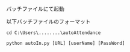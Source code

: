 バッチファイルにて起動

以下バッチファイルのフォーマット


```
cd C:\Users\........\autoAttendance

python autoIn.py [URL] [userName] [PassWord]
```
